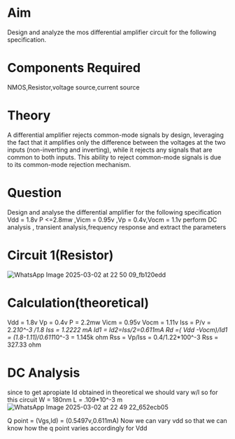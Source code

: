 
# Aim
  Design and analyze the mos differential amplifier circuit for the following specification.
# Components Required
  NMOS,Resistor,voltage source,current source
# Theory
  A differential amplifier rejects common-mode signals by design, leveraging the fact that it amplifies only the difference between the voltages at the two inputs (non-inverting and inverting), while it rejects any signals that are common to both inputs. This ability to reject common-mode signals is due to its common-mode rejection mechanism. 
# Question
  Design and analyse the differential amplifier for the following specification Vdd = 1.8v P <=2.8mw ,Vicm = 0.95v ,Vp = 0.4v,Vocm = 1.1v perform DC analysis , transient analysis,frequency response and extract the parameters 
# Circuit 1(Resistor)
![WhatsApp Image 2025-03-02 at 22 50 09_fb120edd](https://github.com/user-attachments/assets/8c4b758e-f0c6-4ee9-9d65-1365b5a0e593)
# Calculation(theoretical)
  Vdd = 1.8v
  Vp = 0.4v
  P = 2.2mw
  Vicm = 0.95v
  Vocm = 1.11v
  Iss = P/v
   = 2.2*10^-3 /1.8
  Iss = 1.2222 mA
Id1 = Id2=Iss/2=0.611mA
Rd =( Vdd -Vocm)/Id1
   = (1.8-1.11)/0.611*10^-3
   = 1.145k ohm
Rss = Vp/Iss
    = 0.4/1.22*100^-3
Rss = 327.33 ohm

# DC Analysis
  since to get apropiate Id obtained in theoretical we should vary w/l
  so for this circuit
    W = 180nm
    L = .109*10^-3 m
![WhatsApp Image 2025-03-02 at 22 49 22_652ecb05](https://github.com/user-attachments/assets/42f119bd-2ca4-4ca5-8060-1b5a8d8fcc1c)



Q point = (Vgs,Id) = (0.5497v,0.611mA)
Now we can vary vdd so that we can know how the q point varies accordingly
for Vdd


 





